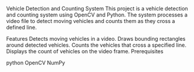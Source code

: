 
Vehicle Detection and Counting System
This project is a vehicle detection and counting system using OpenCV and Python. The system processes a video file to detect moving vehicles and counts them as they cross a defined line.

Features
Detects moving vehicles in a video.
Draws bounding rectangles around detected vehicles.
Counts the vehicles that cross a specified line.
Displays the count of vehicles on the video frame.
Prerequisites

python
OpenCV
NumPy
